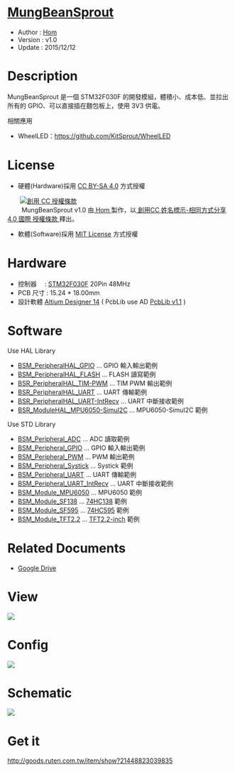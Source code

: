 ﻿[MungBeanSprout](https://github.com/KitSprout/MungBeanSprout)
========
* Author  : [Hom](https://github.com/Hom-Wang)
* Version : v1.0
* Update  : 2015/12/12

Description
========
MungBeanSprout 是一個 STM32F030F 的開發模組，體積小、成本低、並拉出所有的 GPIO、可以直接插在麵包板上，使用 3V3 供電。  

相關應用  
* WheelLED：https://github.com/KitSprout/WheelLED

License
========
* 硬體(Hardware)採用 [CC BY-SA 4.0](http://creativecommons.org/licenses/by-sa/4.0/deed.zh_TW) 方式授權 
  
　　<a rel="license" href="http://creativecommons.org/licenses/by-sa/4.0/deed.zh_TW"><img alt="創用 CC 授權條款" style="border-width:0" src="http://i.creativecommons.org/l/by-sa/3.0/tw/80x15.png" /></a>  
　　<span xmlns:dct="http://purl.org/dc/terms/" property="dct:title"> MungBeanSprout v1.0 </span>由<a xmlns:cc="http://creativecommons.org/ns#" href="http://about.me/Hom" property="cc:attributionName" rel="cc:attributionURL"> Hom </a>製作，以<a rel="license" href="http://creativecommons.org/licenses/by-sa/4.0/deed.zh_TW"> 創用CC 姓名標示-相同方式分享 4.0 國際 授權條款 </a>釋出。  

* 軟體(Software)採用 [MIT License](http://opensource.org/licenses/MIT) 方式授權  

Hardware
========
* 控制器　 : [STM32F030F](http://www.st.com/web/en/catalog/mmc/FM141/SC1169/SS1574/LN1826/PF258968) 20Pin 48MHz
* PCB 尺寸 : 15.24 * 18.00mm
* 設計軟體 [Altium Designer 14](http://www.altium.com/en/products/altium-designer) ( PcbLib use AD [PcbLib v1.1](https://github.com/KitSprout/AltiumDesigner_PcbLibrary/releases/tag/v1.1) )  

Software
========
Use HAL Library  
* [BSM_PeripheralHAL_GPIO](https://github.com/KitSprout/MungBeanSprout/tree/master/Software/BSM_PeripheralHAL_GPIO) ... GPIO 輸入輸出範例
* [BSM_PeripheralHAL_FLASH](https://github.com/KitSprout/MungBeanSprout/tree/master/Software/BSM_PeripheralHAL_FLASH) ... FLASH 讀寫範例
* [BSR_PeripheralHAL_TIM-PWM](https://github.com/KitSprout/MungBeanSprout/tree/master/Software/BSM_PeripheralHAL_TIM-PWM) ... TIM PWM 輸出範例
* [BSR_PeripheralHAL_UART](https://github.com/KitSprout/MungBeanSprout/tree/master/Software/BSM_PeripheralHAL_UART) ... UART 傳輸範例
* [BSR_PeripheralHAL_UART-IntRecv](https://github.com/KitSprout/MungBeanSprout/tree/master/Software/BSM_PeripheralHAL_UART-IntRecv) ... UART 中斷接收範例
* [BSR_ModuleHAL_MPU6050-SimuI2C](https://github.com/KitSprout/RedBeanSprout/tree/master/Software/BSM_ModuleHAL_MPU6050-SimuI2C) ... MPU6050-SimuI2C 範例
  
Use STD Library
* [BSM_Peripheral_ADC](https://github.com/KitSprout/MungBeanSprout/tree/master/Software/_STD_Library/BSM_Peripheral_ADC) ... ADC 讀取範例
* [BSM_Peripheral_GPIO](https://github.com/KitSprout/MungBeanSprout/tree/master/Software/_STD_Library/BSM_Peripheral_GPIO) ... GPIO 輸入輸出範例
* [BSM_Peripheral_PWM](https://github.com/KitSprout/MungBeanSprout/tree/master/Software/_STD_Library/BSM_Peripheral_PWM) ... PWM 輸出範例
* [BSM_Peripheral_Systick](https://github.com/KitSprout/MungBeanSprout/tree/master/Software/_STD_Library/BSM_Peripheral_Systick) ... Systick 範例
* [BSM_Peripheral_UART](https://github.com/KitSprout/MungBeanSprout/tree/master/Software/_STD_Library/BSM_Peripheral_UART) ... UART 傳輸範例
* [BSM_Peripheral_UART_IntRecv](https://github.com/KitSprout/MungBeanSprout/tree/master/Software/_STD_Library/BSM_Peripheral_UART_IntRecv) ... UART 中斷接收範例
* [BSM_Module_MPU6050](https://github.com/KitSprout/MungBeanSprout/tree/master/Software/_STD_Library/BSM_Module_MPU6050) ... MPU6050 範例
* [BSM_Module_SF138](https://github.com/KitSprout/MungBeanSprout/tree/master/Software/_STD_Library/BSM_Module_SF138) ... [74HC138](https://github.com/KitSprout/74HC138) 範例
* [BSM_Module_SF595](https://github.com/KitSprout/MungBeanSprout/tree/master/Software/_STD_Library/BSM_Module_SF595) ... [74HC595](https://github.com/KitSprout/74HC595) 範例
* [BSM_Module_TFT2.2](https://github.com/KitSprout/MungBeanSprout/tree/master/Software/_STD_Library/BSM_Module_TFT2.2) ... [TFT2.2-inch](https://github.com/KitSprout/TFT_2.2-inch) 範例

Related Documents
========
* [Google Drive](http://goo.gl/i5fahz)

View
========
<img src="https://lh5.googleusercontent.com/-ScuEJge8KRw/VG4jHJs-ZpI/AAAAAAAALO4/s65es7P8gnY/s1600/DSC_2650.jpg" />

Config
========
<img src="https://lh6.googleusercontent.com/-rbNl7nZQ8mY/VQvcjMh2JEI/AAAAAAAAL8s/8AdMNP_puGw/s1600/MungBeanSprout.png" />

Schematic
========
<img src="https://lh3.googleusercontent.com/-ct5bmDdww5s/VGc2Jpql_bI/AAAAAAAALLE/xLAkGv6_mY0/s1600/Sch_MungBeanSprout.png"/>

Get it
========
http://goods.ruten.com.tw/item/show?21448823039835
